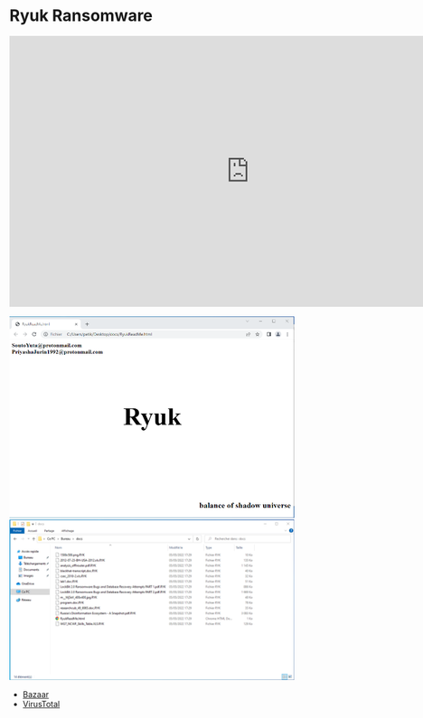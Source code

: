 # Ryuk Ransomware

<iframe width="848" height="480" src="https://www.youtube.com/embed/5DSZcPE2L_M" title="YouTube video player" frameborder="0" allow="accelerometer; autoplay; clipboard-write; encrypted-media; gyroscope; picture-in-picture" allowfullscreen></iframe>

<img src="../media/ryuk01.png"></src>
<img src="../media/ryuk02.png"></src>

* [Bazaar](https://bazaar.abuse.ch/sample/a671d564c50b3056b915bdc6b063b781989b42e01a3743a1cb82849414fed0f8/)
* [VirusTotal](https://www.virustotal.com/gui/file/a671d564c50b3056b915bdc6b063b781989b42e01a3743a1cb82849414fed0f8)

